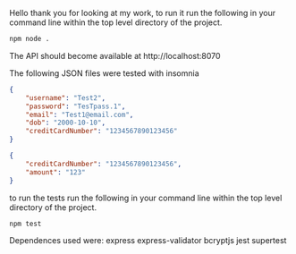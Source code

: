 Hello thank you for looking at my work, to run it run the following in your command line within the top level directory of the project.

``` cmd
npm node .
```
The API should become available at http://localhost:8070

The following JSON files were tested with insomnia 
``` JSON
{
	"username": "Test2",
	"password": "TesTpass.1",
	"email": "Test1@email.com",
	"dob": "2000-10-10",
	"creditCardNumber": "1234567890123456"
}
```

```JSON
{
	"creditCardNumber": "1234567890123456",
	"amount": "123"
}

```

to run the tests run the following in your command line within the top level directory of the project.

``` cmd
npm test
```

Dependences used were:
	express
	express-validator
	bcryptjs
	jest
	supertest